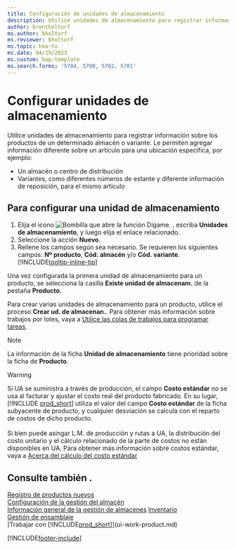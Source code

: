 ```yaml
---
title: Configuración de unidades de almacenamiento
description: Utilice unidades de almacenamiento para registrar información sobre los productos de un determinado almacén o de una variante en particular.
author: brentholtorf
ms.author: bholtorf
ms.reviewer: bholtorf
ms.topic: how-to
ms.date: 04/19/2023
ms.custom: bap-template
ms.search.forms: '5704, 5700, 5702, 5701'
---
```


# <a name="set-up-stockkeeping-units"></a>Configurar unidades de almacenamiento

Utilice unidades de almacenamiento para registrar información sobre los productos de un determinado almacén o variante. Le permiten agregar información diferente sobre un artículo para una ubicación específica, por ejemplo:

* Un almacén o centro de distribución
* Variantes, como diferentes números de estante y diferente información de reposición, para el mismo artículo  

## <a name="to-set-up-a-stockkeeping-unit"></a>Para configurar una unidad de almacenamiento

1. Elija el icono ![Bombilla que abre la función Dígame.](media/ui-search/search_small.png "Dígame qué desea hacer") , escriba **Unidades de almacenamiento**, y luego elija el enlace relacionado.  
2. Seleccione la acción **Nuevo**.  
3. Rellene los campos según sea necesario. Se requieren los siguientes campos: **Nº producto**, **Cód. almacén** y/o **Cód. variante**. [!INCLUDE[tooltip-inline-tip](includes/tooltip-inline-tip_md.md)]  

Una vez configurada la primera unidad de almacenamiento para un producto, se selecciona la casilla **Existe unidad de almacenam.** de la pestaña **Producto**.  

Para crear varias unidades de almacenamiento para un producto, utilice el proceso **Crear ud. de almacenan.**. Para obtener más información sobre trabajos por lotes, vaya a [Utilice las colas de trabajos para programar tareas](admin-job-queues-schedule-tasks.md).  

> [!NOTE]  
> La información de la ficha **Unidad de almacenamiento** tiene prioridad sobre la ficha de **Producto**.

> [!Warning]
> Si UA se suministra a través de producción, el campo **Costo estándar** no se usa al facturar y ajustar el costo real del producto fabricado. En su lugar, [!INCLUDE [prod_short](includes/prod_short.md)] utiliza el valor del campo **Costo estándar** de la ficha subyacente de producto, y cualquier desviación se calcula con el reparto de costos de dicho producto.<br><br>
> Si bien puede asingar L.M. de producción y rutas a UA, la distribución del costo unitario y el cálculo relacionado de la parte de costos no están disponibles en UA. Para obtener más información sobre costos estándar, vaya a [Acerca del cálculo del costo estándar](finance-about-calculating-standard-cost.md)

## <a name="see-also"></a>Consulte también .

[Registro de productos nuevos](inventory-how-register-new-items.md)  
[Configuración de la gestión del almacén](warehouse-setup-warehouse.md)  
[Información general de la gestión de almacenes](design-details-warehouse-management.md)
[Inventario](inventory-manage-inventory.md)  
[Gestión de ensamblaje](assembly-assemble-items.md)    
[Trabajar con [!INCLUDE[prod_short](includes/prod_short.md)]](ui-work-product.md)  

[!INCLUDE[footer-include](includes/footer-banner.md)]
